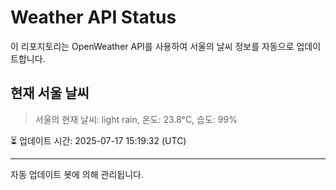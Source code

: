 
# Weather API Status

이 리포지토리는 OpenWeather API를 사용하여 서울의 날씨 정보를 자동으로 업데이트합니다.

## 현재 서울 날씨
> 서울의 현재 날씨: light rain, 온도: 23.8°C, 습도: 99%

⏳ 업데이트 시간: 2025-07-17 15:19:32 (UTC)

---
자동 업데이트 봇에 의해 관리됩니다.
